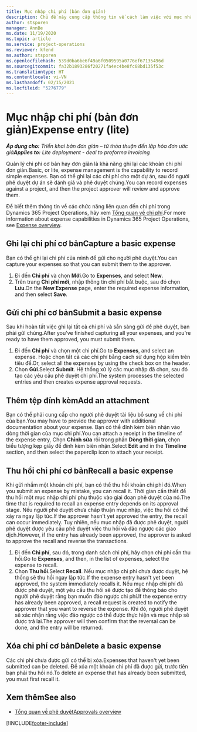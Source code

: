 ```yaml
---
title: Mục nhập chi phí (bản đơn giản)
description: Chủ đề này cung cấp thông tin về cách làm việc với mục nhập chi phí trong một triển khai bản đơn giản.
author: stsporen
manager: AnnBe
ms.date: 11/19/2020
ms.topic: article
ms.service: project-operations
ms.reviewer: kfend
ms.author: stsporen
ms.openlocfilehash: 539d0ba6be6f49a6f0509595a0776ef67135496d
ms.sourcegitcommit: fa32b1893286f20271fa4ec4be8fc68bd135f53c
ms.translationtype: HT
ms.contentlocale: vi-VN
ms.lasthandoff: 02/15/2021
ms.locfileid: "5276779"
---
```

# <a name="expense-entry-lite"></a><span data-ttu-id="57cbc-103">Mục nhập chi phí (bản đơn giản)</span><span class="sxs-lookup"><span data-stu-id="57cbc-103">Expense entry (lite)</span></span>

<span data-ttu-id="57cbc-104">_**Áp dụng cho:** Triển khai bản đơn giản – từ thỏa thuận đến lập hóa đơn ước giá_</span><span class="sxs-lookup"><span data-stu-id="57cbc-104">_**Applies to:** Lite deployment - deal to proforma invoicing_</span></span>

<span data-ttu-id="57cbc-105">Quản lý chi phí cơ bản hay đơn giản là khả năng ghi lại các khoản chi phí đơn giản.</span><span class="sxs-lookup"><span data-stu-id="57cbc-105">Basic, or lite, expense management is the capability to record simple expenses.</span></span> <span data-ttu-id="57cbc-106">Bạn có thể ghi lại các chi phí cho một dự án, sau đó người phê duyệt dự án sẽ đánh giá và phê duyệt chúng.</span><span class="sxs-lookup"><span data-stu-id="57cbc-106">You can record expenses against a project, and then the project approver will review and approve them.</span></span>

<span data-ttu-id="57cbc-107">Để biết thêm thông tin về các chức năng liên quan đến chi phí trong Dynamics 365 Project Operations, hãy xem [Tổng quan về chi phí](expense-overview.md).</span><span class="sxs-lookup"><span data-stu-id="57cbc-107">For more information about expense capabilities in Dynamics 365 Project Operations, see [Expense overview](expense-overview.md).</span></span>

## <a name="capture-a-basic-expense"></a><span data-ttu-id="57cbc-108">Ghi lại chi phí cơ bản</span><span class="sxs-lookup"><span data-stu-id="57cbc-108">Capture a basic expense</span></span>

<span data-ttu-id="57cbc-109">Bạn có thể ghi lại chi phí của mình để gửi cho người phê duyệt.</span><span class="sxs-lookup"><span data-stu-id="57cbc-109">You can capture your expenses so that you can submit them to the approver.</span></span>

1. <span data-ttu-id="57cbc-110">Đi đến **Chi phí** và chọn **Mới**.</span><span class="sxs-lookup"><span data-stu-id="57cbc-110">Go to **Expenses**, and select **New**.</span></span>
2. <span data-ttu-id="57cbc-111">Trên trang **Chi phí mới**, nhập thông tin chi phí bắt buộc, sau đó chọn **Lưu**.</span><span class="sxs-lookup"><span data-stu-id="57cbc-111">On the **New Expense** page, enter the required expense information, and then select **Save**.</span></span>

## <a name="submit-a-basic-expense"></a><span data-ttu-id="57cbc-112">Gửi chi phí cơ bản</span><span class="sxs-lookup"><span data-stu-id="57cbc-112">Submit a basic expense</span></span>

<span data-ttu-id="57cbc-113">Sau khi hoàn tất việc ghi lại tất cả chi phí và sẵn sàng gửi để phê duyệt, bạn phải gửi chúng.</span><span class="sxs-lookup"><span data-stu-id="57cbc-113">After you've finished capturing all your expenses, and you're ready to have them approved, you must submit them.</span></span>

1. <span data-ttu-id="57cbc-114">Đi đến **Chi phí** và chọn một chi phí.</span><span class="sxs-lookup"><span data-stu-id="57cbc-114">Go to **Expenses**, and select an expense.</span></span> <span data-ttu-id="57cbc-115">Hoặc chọn tất cả các chi phí bằng cách sử dụng hộp kiểm trên tiêu đề.</span><span class="sxs-lookup"><span data-stu-id="57cbc-115">Or, select all the expenses by using the check box on the header.</span></span>
2. <span data-ttu-id="57cbc-116">Chọn **Gửi**.</span><span class="sxs-lookup"><span data-stu-id="57cbc-116">Select **Submit**.</span></span> <span data-ttu-id="57cbc-117">Hệ thống xử lý các mục nhập đã chọn, sau đó tạo các yêu cầu phê duyệt chi phí.</span><span class="sxs-lookup"><span data-stu-id="57cbc-117">The system processes the selected entries and then creates expense approval requests.</span></span>

## <a name="add-an-attachment"></a><span data-ttu-id="57cbc-118">Thêm tệp đính kèm</span><span class="sxs-lookup"><span data-stu-id="57cbc-118">Add an attachment</span></span>

<span data-ttu-id="57cbc-119">Bạn có thể phải cung cấp cho người phê duyệt tài liệu bổ sung về chi phí của bạn.</span><span class="sxs-lookup"><span data-stu-id="57cbc-119">You may have to provide the approver with additional documentation about your expense.</span></span> <span data-ttu-id="57cbc-120">Bạn có thể đính kèm biên nhận vào dòng thời gian của mục chi phí.</span><span class="sxs-lookup"><span data-stu-id="57cbc-120">You can attach a receipt in the timeline of the expense entry.</span></span> <span data-ttu-id="57cbc-121">Chọn **Chỉnh sửa** rồi trong phần **Dòng thời gian**, chọn biểu tượng kẹp giấy để đính kèm biên nhận.</span><span class="sxs-lookup"><span data-stu-id="57cbc-121">Select **Edit** and in the **Timeline** section, and then select the paperclip icon to attach your receipt.</span></span>

## <a name="recall-a-basic-expense"></a><span data-ttu-id="57cbc-122">Thu hồi chi phí cơ bản</span><span class="sxs-lookup"><span data-stu-id="57cbc-122">Recall a basic expense</span></span>

<span data-ttu-id="57cbc-123">Khi gửi nhầm một khoản chi phí, bạn có thể thu hồi khoản chi phí đó.</span><span class="sxs-lookup"><span data-stu-id="57cbc-123">When you submit an expense by mistake, you can recall it.</span></span> <span data-ttu-id="57cbc-124">Thời gian cần thiết để thu hồi một mục nhập chi phí phụ thuộc vào giai đoạn phê duyệt của nó.</span><span class="sxs-lookup"><span data-stu-id="57cbc-124">The time that is required to recall an expense entry depends on its approval stage.</span></span>  <span data-ttu-id="57cbc-125">Nếu người phê duyệt chưa chấp thuận mục nhập, việc thu hồi có thể xảy ra ngay lập tức.</span><span class="sxs-lookup"><span data-stu-id="57cbc-125">If the approver hasn't yet approved the entry, the recall can occur immediately.</span></span> <span data-ttu-id="57cbc-126">Tuy nhiên, nếu mục nhập đã được phê duyệt, người phê duyệt được yêu cầu phê duyệt việc thu hồi và đảo ngược các giao dịch.</span><span class="sxs-lookup"><span data-stu-id="57cbc-126">However, if the entry has already been approved, the approver is asked to approve the recall and reverse the transactions.</span></span>

1. <span data-ttu-id="57cbc-127">Đi đến **Chi phí**, sau đó, trong danh sách chi phí, hãy chọn chi phí cần thu hồi.</span><span class="sxs-lookup"><span data-stu-id="57cbc-127">Go to **Expenses**, and then, in the list of expenses, select the expense to recall.</span></span>
2. <span data-ttu-id="57cbc-128">Chọn **Thu hồi**.</span><span class="sxs-lookup"><span data-stu-id="57cbc-128">Select **Recall**.</span></span> <span data-ttu-id="57cbc-129">Nếu mục nhập chi phí chưa được duyệt, hệ thống sẽ thu hồi ngay lập tức.</span><span class="sxs-lookup"><span data-stu-id="57cbc-129">If the expense entry hasn't yet been approved, the system immediately recalls it.</span></span> <span data-ttu-id="57cbc-130">Nếu mục nhập chi phí đã được phê duyệt, một yêu cầu thu hồi sẽ được tạo để thông báo cho người phê duyệt rằng bạn muốn đảo ngược chi phí.</span><span class="sxs-lookup"><span data-stu-id="57cbc-130">If the expense entry has already been approved, a recall request is created to notify the approver that you want to reverse the expense.</span></span> <span data-ttu-id="57cbc-131">Khi đó, người phê duyệt sẽ xác nhận rằng việc đảo ngược có thể được thực hiện và mục nhập sẽ được trả lại.</span><span class="sxs-lookup"><span data-stu-id="57cbc-131">The approver will then confirm that the reversal can be done, and the entry will be returned.</span></span>

## <a name="delete-a-basic-expense"></a><span data-ttu-id="57cbc-132">Xóa chi phí cơ bản</span><span class="sxs-lookup"><span data-stu-id="57cbc-132">Delete a basic expense</span></span>

<span data-ttu-id="57cbc-133">Các chi phí chưa được gửi có thể bị xóa.</span><span class="sxs-lookup"><span data-stu-id="57cbc-133">Expenses that haven't yet been submitted can be deleted.</span></span> <span data-ttu-id="57cbc-134">Để xóa một khoản chi phí đã được gửi, trước tiên bạn phải thu hồi nó.</span><span class="sxs-lookup"><span data-stu-id="57cbc-134">To delete an expense that has already been submitted, you must first recall it.</span></span>

## <a name="see-also"></a><span data-ttu-id="57cbc-135">Xem thêm</span><span class="sxs-lookup"><span data-stu-id="57cbc-135">See also</span></span>

- [<span data-ttu-id="57cbc-136">Tổng quan về phê duyệt</span><span class="sxs-lookup"><span data-stu-id="57cbc-136">Approvals overview</span></span>](../approvals/approvals-overview.md)


[!INCLUDE[footer-include](../includes/footer-banner.md)]